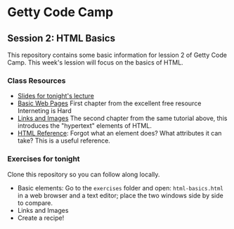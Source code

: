 # Getty Code Camp
## Session 2: HTML Basics

This repository contains some basic information for lession 2 of Getty Code
Camp. This week's lession will focus on the basics of HTML.

### Class Resources
- [Slides for tonight's lecture](https://docs.google.com/presentation/d/1ELWXL3q-qWihQMmzqC9NoMg7778HZsIu5gwk0N4mXfI/edit?usp=sharing)
- [Basic Web Pages](https://internetingishard.com/html-and-css/basic-web-pages/)
  First chapter from the excellent free resource Interneting is Hard
- [Links and Images](https://internetingishard.com/html-and-css/links-and-images/) The
  second chapter from the same tutorial above, this introduces the "hypertext"
  elements of HTML.
- [HTML Reference](http://htmlreference.io): Forgot what an element does? What
  attributes it can take? This is a useful reference.

### Exercises for tonight
Clone this repository so you can follow along locally.

- Basic elements: Go to the `exercises` folder and open: `html-basics.html` in a
  web browser and a text editor; place the two windows side by side to compare.
- Links and Images
- Create a recipe!
